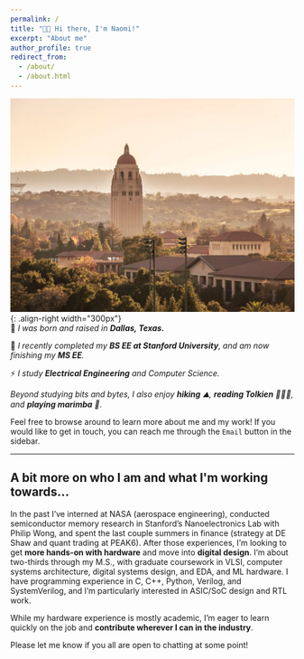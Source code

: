 ```yaml
---
permalink: /
title: "👋🏼 Hi there, I'm Naomi!"
excerpt: "About me"
author_profile: true
redirect_from: 
  - /about/
  - /about.html
---
```


![Stanford](/images/stanford2.png){: .align-right width="300px"}
<br>
🤠 *I was born and raised in **Dallas, Texas.***

📖 *I recently completed my **BS EE at Stanford University**, and am now finishing my **MS EE**.*

⚡ *I study **Electrical Engineering** and Computer Science.*

*Beyond studying bits and bytes, I also enjoy **hiking** ⛰️, **reading Tolkien** 🧝🏻‍♂️, and **playing marimba** 🎵.*

Feel free to browse around to learn more about me and my work! If you would like to get in touch, you can reach me through the `Email` button in the sidebar.

---
## A bit more on who I am and what I'm working towards...
In the past I’ve interned at NASA (aerospace engineering), conducted semiconductor memory research in Stanford’s Nanoelectronics Lab with Philip Wong, and spent the last couple summers in finance (strategy at DE Shaw and quant trading at PEAK6). After those experiences, I’m looking to get **more hands-on with hardware** and move into **digital design**. I’m about two-thirds through my M.S., with graduate coursework in VLSI, computer systems architecture, digital systems design, and EDA, and ML hardware. I have programming experience in C, C++, Python, Verilog, and SystemVerilog, and I’m particularly interested in ASIC/SoC design and RTL work. 

While my hardware experience is mostly academic, I’m eager to learn quickly on the job and **contribute wherever I can in the industry**. 

Please let me know if you all are open to chatting at some point!